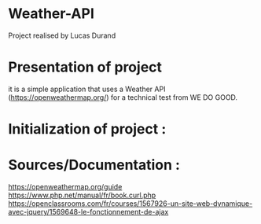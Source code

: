 # Weather-API
Project realised by Lucas Durand

# Presentation of project
it is a simple application that uses a Weather API (https://openweathermap.org/) for a technical test from WE DO GOOD.

# Initialization of project :



# Sources/Documentation :
https://openweathermap.org/guide
https://www.php.net/manual/fr/book.curl.php
https://openclassrooms.com/fr/courses/1567926-un-site-web-dynamique-avec-jquery/1569648-le-fonctionnement-de-ajax


